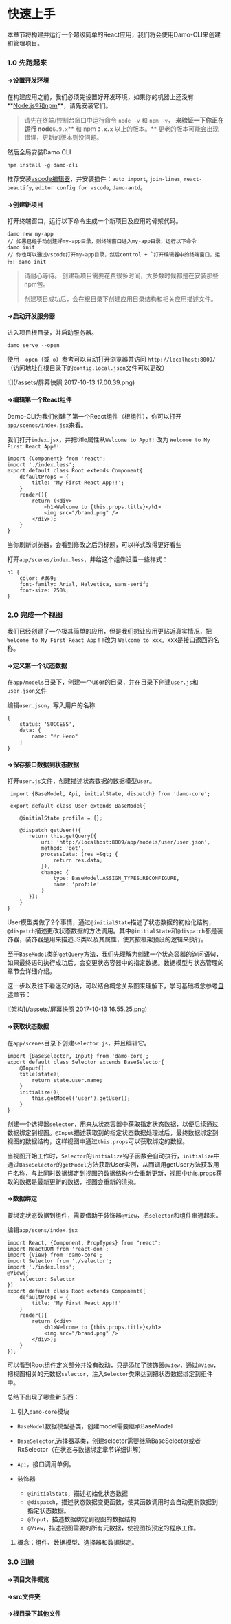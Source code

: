 # 快速上手

本章节将构建并运行一个超级简单的React应用，我们将会使用Damo-CLI来创建和管理项目。

### 1.0 先跑起来

#### →设置开发环境

在构建应用之前，我们必须先设置好开发环境，如果你的机器上还没有**[Node.js®和npm](https://nodejs.org/en/download/)**，请先安装它们。

> 请先在终端\/控制台窗口中运行命令 `node -v` 和 `npm -v`， **来验证一下你正在运行 node**`6.9.x`** 和 npm **`3.x.x`** 以上的版本。** 更老的版本可能会出现错误，更新的版本则没问题。

然后全局安装Damo CLI

```
npm install -g damo-cli
```

推荐安装[vscode编辑器](https://code.visualstudio.com/)，并安装插件：`auto import`, `join-lines`, `react-beautify`, `editor config for vscode`, `damo-antd`。

#### →创建新项目

打开终端窗口，运行以下命令生成一个新项目及应用的骨架代码。

    damo new my-app
    // 如果已经手动创建好my-app目录，则终端窗口进入my-app目录，运行以下命令
    damo init
    // 你也可以通过vscode打开my-app目录，然后control + `打开编辑器中的终端窗口，运行: damo init

> 请耐心等待。 创建新项目需要花费很多时间，大多数时候都是在安装那些npm包。
> 
> 创建项目成功后，会在根目录下创建应用目录结构和相关应用描述文件。

#### →启动开发服务器

进入项目根目录，并启动服务器。

```
damo serve --open
```

使用`--open`（或`-o`）参考可以自动打开浏览器并访问 `http://localhost:8009/`（访问地址在根目录下的`config.local.json`文件可以更改）

![](/assets/屏幕快照 2017-10-13 17.00.39.png)

#### →编辑第一个React组件

Damo-CLI为我们创建了第一个React组件（根组件），你可以打开`app/scenes/index.jsx`来看。

我们打开`index.jsx`，并把title属性从`Welcome to App!!` 改为 `Welcome to My First React App!!`

```
import {Component} from 'react';
import './index.less';
export default class Root extends Component{
    defaultProps = {
        title: 'My First React App!!';
    }
    render(){
        return (<div>
            <h1>Welcome to {this.props.title}</h1>
            <img src="/brand.png" />
        </div>);
    }
}
```

当你刷新浏览器，会看到修改之后的标题，可以样式改得更好看些

打开`app/scenes/index.less`，并给这个组件设置一些样式：

```
h1 { 
    color: #369; 
    font-family: Arial, Helvetica, sans-serif; 
    font-size: 250%; 
}
```

### 2.0 完成一个视图

我们已经创建了一个极其简单的应用，但是我们想让应用更贴近真实情况，把`Welcome to My First React App！!`改为 `Welcome to xxx`。xxx是接口返回的名称。

#### →定义第一个状态数据

在`app/models`目录下，创建一个user的目录，并在目录下创建`user.js`和`user.json`文件

编辑`user.json`，写入用户的名称

```
{
    status: 'SUCCESS',
    data: {
        name: "Mr Hero"
    }
}
```

#### →保存接口数据到状态数据

打开`user.js`文件，创建描述状态数据的数据模型`User`。

```
 import {BaseModel, Api, initialState, dispatch} from 'damo-core'; 

 export default class User extends BaseModel{

    @initialState profile = {};

    @dispatch getUser(){
       return this.getQuery({
           uri: 'http://localhost:8009/app/models/user/user.json',
           method: 'get',
           processData: (res =&gt; {
               return res.data;
           }),
           change: {
               type: BaseModel.ASSIGN_TYPES.RECONFIGURE,
               name: 'profile'
           }
       });
    }
}
```

User模型类做了2个事情，通过`@initialState`描述了状态数据的初始化结构，`@dispatch`描述更改状态数据的方法调用。其中`@initialState`和`@dispatch`都是装饰器，装饰器是用来描述JS类以及其属性，使其按框架预设的逻辑来执行。

至于`BaseModel`类的`getQuery`方法，我们先理解为创建一个状态容器的询问语句，如果最终语句执行成功后，会变更状态容器中的指定数据。数据模型与状态管理的章节会详细介绍。

这一步以及往下看迷茫的话，可以结合概念关系图来理解下，学习基础概念参考[自述]()章节：

![架构](/assets/屏幕快照 2017-10-13 16.55.25.png)

#### →获取状态数据

在`app/scenes`目录下创建`selector.js`，并且编辑它。

```
import {BaseSelector, Input} from 'damo-core'; 
export default class Selector extends BaseSelector{
    @Input() 
    title(state){
        return state.user.name;
    }
    initialize(){
        this.getModel('user').getUser();
    }
}
```

创建一个选择器`selector`，用来从状态容器中获取指定状态数据，以便后续通过数据绑定到视图。`@Input`描述获取到的指定状态数据处理过后，最终数据绑定到视图的数据结构，这样视图中通过`this.props`可以获取绑定的数据。

当视图开始工作时，`Selector`的`initialize`钩子函数会自动执行，`initialize`中通过`BaseSelector`的`getModel`方法获取User实例，从而调用getUser方法获取用户名称，与此同时数据绑定到视图的数据结构也会重新更新，视图中this.props获取的数据是最新更新的数据，视图会重新的渲染。

#### →数据绑定

要绑定状态数据到组件，需要借助于装饰器`@View`，把`selector`和组件串通起来。

编辑`app/scens/index.jsx`

```
import React, {Component, PropTypes} from "react"; 
import ReactDOM from 'react-dom';
import {View} from 'damo-core';  
import Selector from './selector';
import './index.less';
@View({
    selector: Selector
})
export default class Root extends Component({
    defaultProps = {
        title: 'My First React App!!'
    }
    render(){
        return (<div>
            <h1>Welcome to {this.props.title}</h1>
            <img src="/brand.png" />
        </div>);
    }
});
```

可以看到Root组件定义部分并没有改动，只是添加了装饰器`@View`，通过`@View`，把视图相关的元数据`selector`，注入`Selector`类来达到把状态数据绑定到组件中。

总结下出现了哪些新东西：

1. 引入`damo-core`模块

  * `BaseModel`数据模型基类，创建model需要继承BaseModel

  * `BaseSelector`,选择器基类，创建selector需要继承BaseSelector或者RxSelector（在状态与数据绑定章节详细讲解）

  * `Api`，接口调用单例。

  * 装饰器

    * `@initialState`，描述初始化状态数据
    * `@dispatch`，描述状态数据变更函数，使其函数调用时会自动更新数据到指定状态数据。
    * `@Input`，描述数据绑定到视图的数据结构
    * `@View`，描述视图需要的所有元数据，使视图按预定的程序工作。



1. 概念：组件、数据模型、选择器和数据绑定。

### 3.0 回顾

#### →项目文件概览

#### →src文件夹

#### →根目录下其他文件

